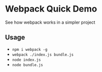 # Webpack Quick Demo

See how webpack works in a simpler project

## Usage
- `npm i webpack -g`
- `webpack ./index.js bundle.js`
- `node index.js`
- `node bundle.js`

